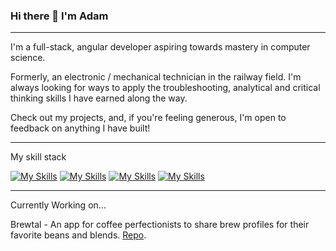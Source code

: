 ### Hi there 👋 I'm Adam

---

I'm a full-stack, angular developer aspiring towards mastery in computer science.

Formerly, an electronic / mechanical technician in the railway field. I'm always looking for ways to apply the troubleshooting, analytical and critical thinking skills I have earned along the way.

Check out my projects, and, if you're feeling generous, I'm open to feedback on anything I have built!

---

My skill stack

[![My Skills](https://skillicons.dev/icons?i=html,css,sass)](https://skillicons.dev)
[![My Skills](https://skillicons.dev/icons?i=js,typescript,nextjs,react,bootstrap,jquery)](https://skillicons.dev)
[![My Skills](https://skillicons.dev/icons?i=webpack,github,git,jest)](https://skillicons.dev)
[![My Skills](https://skillicons.dev/icons?i=arduino,cplusplus)](https://skillicons.dev)

---

Currently Working on...

Brewtal - An app for coffee perfectionists to share brew profiles for their favorite beans and blends. [Repo](https://github.com/am1macdonald/brewtal).
